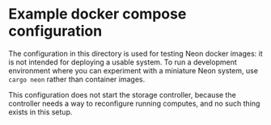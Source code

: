 
# Example docker compose configuration

The configuration in this directory is used for testing Neon docker images: it is
not intended for deploying a usable system. To run a development environment where
you can experiment with a miniature Neon system, use `cargo neon` rather than container images.

This configuration does not start the storage controller, because the controller
needs a way to reconfigure running computes, and no such thing exists in this setup.

